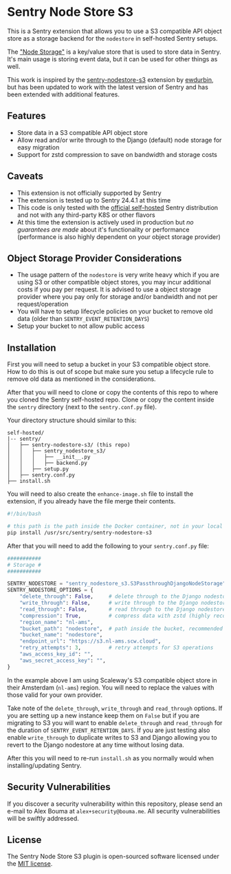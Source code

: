 # Sentry Node Store S3

This is a Sentry extension that allows you to use a S3 compatible API object store as a storage backend for the `nodestore` in self-hosted Sentry setups.

The ["Node Storage"](https://develop.sentry.dev/services/nodestore/) is a key/value store that is used to store data in Sentry. It's main usage is storing event data, but it can be used for other things as well.

This work is inspired by the [sentry-nodestore-s3](https://github.com/ewdurbin/sentry-s3-nodestore) extension by [ewdurbin](https://github.com/ewdurbin), but has been updated to work with the latest version of Sentry and has been extended with additional features.

## Features

- Store data in a S3 compatible API object store
- Allow read and/or write through to the Django (default) node storage for easy migration
- Support for zstd compression to save on bandwidth and storage costs

## Caveats

- This extension is not officially supported by Sentry
- The extension is tested up to Sentry 24.4.1 at this time
- This code is only tested with the [official self-hosted](https://github.com/getsentry/self-hosted) Sentry distribution and not with any third-party K8S or other flavors
- At this time the extension is actively used in production but _no guarantees are made_ about it's functionality or performance (performance is also highly dependent on your object storage provider)

## Object Storage Provider Considerations

- The usage pattern of the `nodestore` is very write heavy which if you are using S3 or other compatible object stores, you may incur additional costs if you pay per request. It is advised to use a object storage provider where you pay only for storage and/or bandwidth and not per request/operation
- You will have to setup lifecycle policies on your bucket to remove old data (older than `SENTRY_EVENT_RETENTION_DAYS`)
- Setup your bucket to not allow public access 

## Installation

First you will need to setup a bucket in your S3 compatible object store. How to do this is out of scope but make sure you setup a lifecycle rule to remove old data as mentioned in the considerations.

After that you will need to clone or copy the contents of this repo to where you cloned the Sentry self-hosted repo. Clone or copy the content inside the `sentry` directory (next to the `sentry.conf.py` file).

Your directory structure should similar to this:

```
self-hosted/
|-- sentry/
│   ├── sentry-nodestore-s3/ (this repo)
│   │   ├── sentry_nodestore_s3/
│   │   │   ├── __init__.py
│   │   │   ├── backend.py
│   │   ├── setup.py
│   ├── sentry.conf.py
├── install.sh
```

You will need to also create the `enhance-image.sh` file to install the extension, if you already have the file merge their contents.

```bash
#!/bin/bash

# this path is the path inside the Docker container, not in your local filesystem
pip install /usr/src/sentry/sentry-nodestore-s3
```

After that you will need to add the following to your `sentry.conf.py` file:

```python
###########
# Storage #
###########

SENTRY_NODESTORE = "sentry_nodestore_s3.S3PassthroughDjangoNodeStorage"
SENTRY_NODESTORE_OPTIONS = {
    "delete_through": False,     # delete through to the Django nodestore (delete object from S3 and Django)
    "write_through": False,      # write through to the Django nodestore (duplicate writes to S3 and Django)
    "read_through": False,       # read through to the Django nodestore (if object not found in S3)
    "compression": True,         # compress data with zstd (highly recommended to leave enabled)
    "region_name": "nl-ams",
    "bucket_path": "nodestore",  # path inside the bucket, recommended to leave as is (removing it will make most object store web UI's grind to a halt accessing the bucket
    "bucket_name": "nodestore",
    "endpoint_url": "https://s3.nl-ams.scw.cloud",
    "retry_attempts": 3,         # retry attempts for S3 operations
    "aws_access_key_id": "",
    "aws_secret_access_key": "",
}
```

In the example above I am using Scaleway's S3 compatible object store in their Amsterdam (`nl-ams`) region. You will need to replace the values with those valid for your own provider.

Take note of the `delete_through`, `write_through` and `read_through` options. If you are setting up a new instance keep them on `False` but if you are migrating to S3 you will want to enable `delete_through` and `read_through` for the duration of `SENTRY_EVENT_RETENTION_DAYS`. If you are just testing also enable `write_through` to duplicate writes to S3 and Django allowing you to revert to the Django nodestore at any time without losing data.

After this you will need to re-run `install.sh` as you normally would when installing/updating Sentry.

## Security Vulnerabilities

If you discover a security vulnerability within this repository, please send an e-mail to Alex Bouma at `alex+security@bouma.me`. All security vulnerabilities will be swiftly addressed.

## License

The Sentry Node Store S3 plugin is open-sourced software licensed under the [MIT license](http://opensource.org/licenses/MIT).
